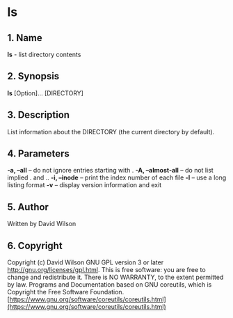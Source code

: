# ls

## 1. Name

**ls** - list directory contents

## 2. Synopsis

**ls** \[Option\]... \[DIRECTORY\]

## 3. Description

List information about the DIRECTORY \(the current directory by
default\).

## 4. Parameters

**-a, –all** – do not ignore entries starting with .   **-A,
–almost-all** – do not list implied . and ..   **-i, –inode** – print
the index number of each file   **-l** – use a long listing format
**-v** – display version information and exit

## 5. Author

Written by David Wilson

## 6. Copyright

Copyright \(c\) David Wilson   GNU GPL version 3 or later
<http://gnu.org/licenses/gpl.html>. This is free software: you are free
to change and redistribute it.  There is NO WARRANTY, to the extent
permitted by law.   Programs and Documentation based on GNU coreutils,
which is Copyright the Free Software Foundation.
[https://www.gnu.org/software/coreutils/coreutils.html](https://www.gnu.org/software/coreutils/coreutils.html)
